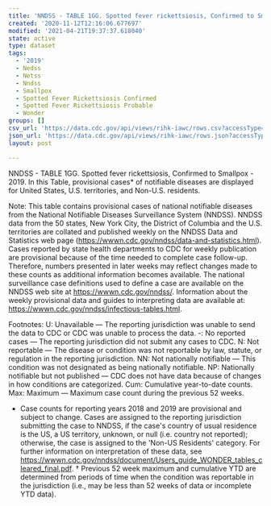 ```yaml
---
title: 'NNDSS - TABLE 1GG. Spotted fever rickettsiosis, Confirmed to Smallpox'
created: '2020-11-12T12:16:06.677697'
modified: '2021-04-21T19:37:37.618040'
state: active
type: dataset
tags:
  - '2019'
  - Nedss
  - Netss
  - Nndss
  - Smallpox
  - Spotted Fever Rickettsiosis Confirmed
  - Spotted Fever Rickettsiosis Probable
  - Wonder
groups: []
csv_url: 'https://data.cdc.gov/api/views/rihk-iawc/rows.csv?accessType=DOWNLOAD'
json_url: 'https://data.cdc.gov/api/views/rihk-iawc/rows.json?accessType=DOWNLOAD'
layout: post

---
```

NNDSS - TABLE 1GG.  Spotted fever rickettsiosis, Confirmed to Smallpox - 2019. In this Table, provisional cases* of notifiable diseases are displayed for United States, U.S. territories, and Non-U.S. residents. 

Note: 
This table contains provisional cases of national notifiable diseases from the National Notifiable Diseases Surveillance System (NNDSS). NNDSS data from the 50 states, New York City, the District of Columbia and the U.S. territories are collated and published weekly on the NNDSS Data and Statistics web page (https://wwwn.cdc.gov/nndss/data-and-statistics.html). Cases reported by state health departments to CDC for weekly publication are provisional because of the time needed to complete case follow-up. Therefore, numbers presented in later weeks may reflect changes made to these counts as additional information becomes available. The national surveillance case definitions used to define a case are available on the NNDSS web site at https://wwwn.cdc.gov/nndss/. Information about the weekly provisional data and guides to interpreting data are available at: https://wwwn.cdc.gov/nndss/infectious-tables.html. 

Footnotes:
U: Unavailable — The reporting jurisdiction was unable to send the data to CDC or CDC was unable to process the data.
-: No reported cases — The reporting jurisdiction did not submit any cases to CDC.
N: Not reportable — The disease or condition was not reportable by law, statute, or regulation in the reporting jurisdiction.
NN: Not nationally notifiable — This condition was not designated as being nationally notifiable.
NP: Nationally notifiable but not published — CDC does not have data because of changes in how conditions are categorized.
Cum: Cumulative year-to-date counts.
Max: Maximum — Maximum case count during the previous 52 weeks.
* Case counts for reporting years 2018 and 2019 are provisional and subject to change. Cases are assigned to the reporting jurisdiction submitting the case to NNDSS, if the case's country of usual residence is the US, a US territory, unknown, or null (i.e. country not reported); otherwise, the case is assigned to the 'Non-US Residents' category. For further information on interpretation of these data, see https://wwwn.cdc.gov/nndss/document/Users_guide_WONDER_tables_cleared_final.pdf. 
† Previous 52 week maximum and cumulative YTD are determined from periods of time when the condition was reportable in the jurisdiction (i.e., may be less than 52 weeks of data or incomplete YTD data).
